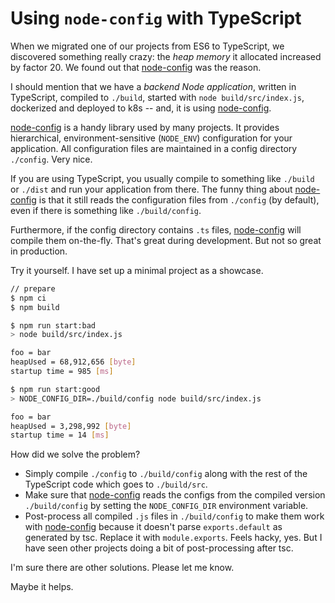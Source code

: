 # Using `node-config` with TypeScript

When we migrated one of our projects from ES6 to TypeScript, we discovered something really crazy: the *heap memory* it allocated increased by factor 20. We found out that [node-config](https://github.com/lorenwest/node-config) was the reason.

I should mention that we have a *backend Node application*, written in TypeScript, compiled to `./build`, started with `node build/src/index.js`, dockerized and deployed to k8s -- and, it is using [node-config](https://github.com/lorenwest/node-config).

[node-config](https://github.com/lorenwest/node-config) is a handy library used by many projects. It provides hierarchical, environment-sensitive (`NODE_ENV`) configuration for your application. All configuration files are maintained in a config directory `./config`. Very nice.

If you are using TypeScript, you usually compile to something like `./build` or `./dist` and run your application from there. The funny thing about [node-config](https://github.com/lorenwest/node-config) is that it still reads the configuration files from `./config` (by default), even if there is something like `./build/config`.

Furthermore, if the config directory contains `.ts` files, [node-config](https://github.com/lorenwest/node-config) will compile them on-the-fly. That's great during development. But not so great in production.

Try it yourself. I have set up a minimal project as a showcase.

```bash
// prepare
$ npm ci
$ npm build

$ npm run start:bad
> node build/src/index.js

foo = bar
heapUsed = 68,912,656 [byte]
startup time = 985 [ms]

$ npm run start:good
> NODE_CONFIG_DIR=./build/config node build/src/index.js

foo = bar
heapUsed = 3,298,992 [byte]
startup time = 14 [ms]
```

How did we solve the problem?

* Simply compile `./config` to `./build/config` along with the rest of the TypeScript code which goes to `./build/src`.
* Make sure that [node-config](https://github.com/lorenwest/node-config) reads the configs from the compiled version `./build/config` by setting the `NODE_CONFIG_DIR` environment variable.
* Post-process all compiled `.js` files in `./build/config` to make them work with [node-config](https://github.com/lorenwest/node-config) because it doesn't parse `exports.default` as generated by tsc. Replace it with `module.exports`. Feels hacky, yes. But I have seen other projects doing a bit of post-processing after tsc.

I'm sure there are other solutions. Please let me know.

Maybe it helps.
